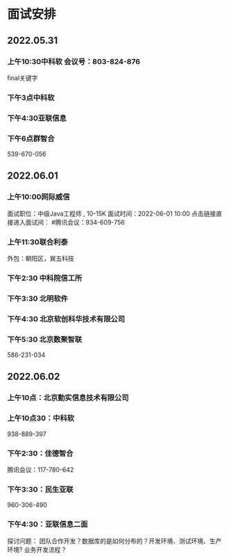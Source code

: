 # 面试安排
## 2022.05.31
### 上午10:30中科软 会议号：803-824-876
final关键字
### 下午3点中科软
### 下午4:30亚联信息
### 下午6点群智合
539-670-056

## 2022.06.01
### 上午10:00网际威信
面试职位：中级Java工程师 , 10-15K
面试时间：2022-06-01 10:00
点击链接直接进入面试间：
#腾讯会议：934-609-756

### 上午11:30联合利泰
外包：朝阳区，巽五科技
### 下午2:30 中科院信工所
### 下午3:30 北明软件
### 下午4:30 北京软创科华技术有限公司
### 下午5:30 北京数聚智联
586-231-034

## 2022.06.02
### 上午10点：北京勤实信息技术有限公司
### 上午10点30：中科软
938-889-397
### 下午2:30：佳德智合
腾讯会议：117-780-642
### 下午3:30：民生亚联
960-306-490
### 下午4:30：亚联信息二面


探讨问题：
团队合作开发？数据库的是如何分布的？开发环境、测试环境、生产环境?
业务开发流程？



